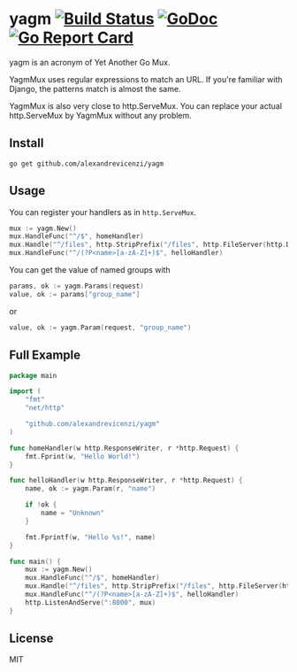 # yagm [![Build Status](https://travis-ci.org/alexandrevicenzi/yagm.svg?branch=master)](https://travis-ci.org/alexandrevicenzi/yagm) [![GoDoc](https://godoc.org/github.com/alexandrevicenzi/yagm?status.svg)](http://godoc.org/github.com/alexandrevicenzi/yagm) [![Go Report Card](https://goreportcard.com/badge/github.com/alexandrevicenzi/yagm)](https://goreportcard.com/report/github.com/alexandrevicenzi/yagm)

yagm is an acronym of Yet Another Go Mux.

YagmMux uses regular expressions to match an URL.
If you're familiar with Django, the patterns match is almost the same.

YagmMux is also very close to http.ServeMux.
You can replace your actual http.ServeMux by YagmMux without any problem.

## Install

`go get github.com/alexandrevicenzi/yagm`

## Usage

You can register your handlers as in `http.ServeMux`.

```go
mux := yagm.New()
mux.HandleFunc("^/$", homeHandler)
mux.Handle("^/files", http.StripPrefix("/files", http.FileServer(http.Dir("./"))))
mux.HandleFunc("^/(?P<name>[a-zA-Z]+)$", helloHandler)
```

You can get the value of named groups with

```go
params, ok := yagm.Params(request)
value, ok := params["group_name"]
```

or

```go
value, ok := yagm.Param(request, "group_name")
```

## Full Example

```go
package main

import (
    "fmt"
    "net/http"

    "github.com/alexandrevicenzi/yagm"
)

func homeHandler(w http.ResponseWriter, r *http.Request) {
    fmt.Fprint(w, "Hello World!")
}

func helloHandler(w http.ResponseWriter, r *http.Request) {
    name, ok := yagm.Param(r, "name")

    if !ok {
        name = "Unknown"
    }

    fmt.Fprintf(w, "Hello %s!", name)
}

func main() {
    mux := yagm.New()
    mux.HandleFunc("^/$", homeHandler)
    mux.Handle("^/files", http.StripPrefix("/files", http.FileServer(http.Dir("./"))))
    mux.HandleFunc("^/(?P<name>[a-zA-Z]+)$", helloHandler)
    http.ListenAndServe(":8000", mux)
}
```

## License

MIT
